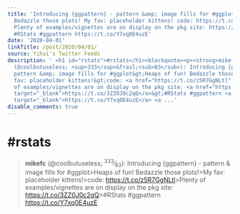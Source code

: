 ```yaml
---
title: 'Introducing {ggpattern} - pattern &amp; image fills for #ggplot Heaps of fun!
  Bedazzle those plots! My fav: placeholder kittens! code: https://t.co/z5R7GgNLtl
  Plenty of examples/vignettes are on display on the pkg site: https://t.co/3ZZ0J0c2qQ
  #RStats #ggpattern https://t.co/Y7xq0E4uzE'
date: '2020-04-01'
linkTitle: /post/2020/04/01/
source: Yihui's Twitter Feeds
description: ' <h1 id="rstats">#rstats</h1><blockquote><p><strong>mikefc</strong>
  (@coolbutuseless; <sup>333</sup>&frasl;<sub>83</sub>): Introducing {ggpattern} -
  pattern &amp; image fills for #ggplot&gt;Heaps of fun! Bedazzle those plots!&gt;My
  fav: placeholder kittens!&gt;code: <a href="https://t.co/z5R7GgNLtl" target="_blank">https://t.co/z5R7GgNLtl</a>&gt;Plenty
  of examples/vignettes are on display on the pkg site: <a href="https://t.co/3ZZ0J0c2qQ"
  target="_blank">https://t.co/3ZZ0J0c2qQ</a>&gt;#RStats #ggpattern <a href="https://t.co/Y7xq0E4uzE"
  target="_blank">https://t.co/Y7xq0E4uzE</a> <a ...'
disable_comments: true
---
```

 <h1 id="rstats">#rstats</h1><blockquote><p><strong>mikefc</strong> (@coolbutuseless; <sup>333</sup>&frasl;<sub>83</sub>): Introducing {ggpattern} - pattern &amp; image fills for #ggplot&gt;Heaps of fun! Bedazzle those plots!&gt;My fav: placeholder kittens!&gt;code: <a href="https://t.co/z5R7GgNLtl" target="_blank">https://t.co/z5R7GgNLtl</a>&gt;Plenty of examples/vignettes are on display on the pkg site: <a href="https://t.co/3ZZ0J0c2qQ" target="_blank">https://t.co/3ZZ0J0c2qQ</a>&gt;#RStats #ggpattern <a href="https://t.co/Y7xq0E4uzE" target="_blank">https://t.co/Y7xq0E4uzE</a> <a ...
